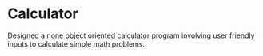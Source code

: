 # Calculator

Designed a none object oriented calculator program involving user friendly inputs to calculate simple math problems.
